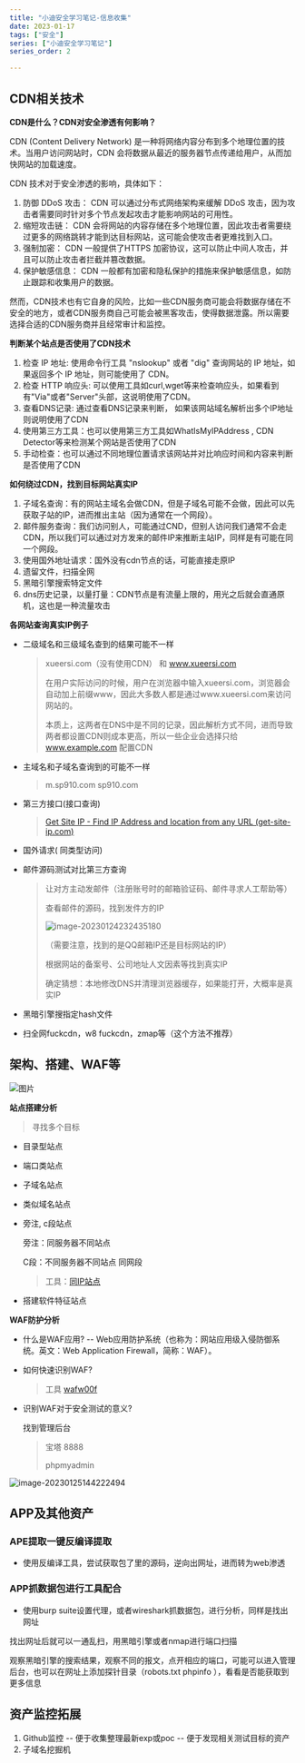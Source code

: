 ```yaml
---
title: "小迪安全学习笔记-信息收集"
date: 2023-01-17
tags: ["安全"]
series: ["小迪安全学习笔记"]
series_order: 2

---
```


## CDN相关技术

**CDN是什么？CDN对安全渗透有何影响？**

CDN (Content Delivery Network) 是一种将网络内容分布到多个地理位置的技术。当用户访问网站时，CDN 会将数据从最近的服务器节点传递给用户，从而加快网站的加载速度。

CDN 技术对于安全渗透的影响，具体如下：

1. 防御 DDoS 攻击： CDN 可以通过分布式网络架构来缓解 DDoS 攻击，因为攻击者需要同时针对多个节点发起攻击才能影响网站的可用性。
2. 缩短攻击链： CDN 会将网站的内容存储在多个地理位置，因此攻击者需要绕过更多的网络跳转才能到达目标网站，这可能会使攻击者更难找到入口。
3. 强制加密： CDN 一般提供了HTTPS 加密协议，这可以防止中间人攻击，并且可以防止攻击者拦截并篡改数据。
4. 保护敏感信息： CDN 一般都有加密和隐私保护的措施来保护敏感信息，如防止跟踪和收集用户的数据。

然而，CDN技术也有它自身的风险，比如一些CDN服务商可能会将数据存储在不安全的地方，或者CDN服务商自己可能会被黑客攻击，使得数据泄露。所以需要选择合适的CDN服务商并且经常审计和监控。

**判断某个站点是否使用了CDN技术**

1. 检查 IP 地址: 使用命令行工具 "nslookup" 或者 "dig" 查询网站的 IP 地址，如果返回多个 IP 地址，则可能使用了 CDN。
2. 检查 HTTP 响应头: 可以使用工具如curl,wget等来检查响应头，如果看到有"Via"或者"Server"头部，这说明使用了CDN。
3. 查看DNS记录: 通过查看DNS记录来判断， 如果该网站域名解析出多个IP地址则说明使用了CDN
4. 使用第三方工具：也可以使用第三方工具如WhatIsMyIPAddress , CDN Detector等来检测某个网站是否使用了CDN
5. 手动检查：也可以通过不同地理位置请求该网站并对比响应时间和内容来判断是否使用了CDN

**如何绕过CDN，找到目标网站真实IP**

1. 子域名查询：有的网站主域名会做CDN，但是子域名可能不会做，因此可以先获取子站的IP，进而推出主站（因为通常在一个网段）。
2. 邮件服务查询：我们访问别人，可能通过CND，但别人访问我们通常不会走CDN，所以我们可以通过对方发来的邮件IP来推断主站IP，同样是有可能在同一个网段。
3. 使用国外地址请求：国外没有cdn节点的话，可能直接走原IP
4. 遗留文件，扫描全网
5. 黑暗引擎搜索特定文件
6. dns历史记录，以量打量：CDN节点是有流量上限的，用光之后就会直通原机，这也是一种流量攻击

**各网站查询真实IP例子**

- 二级域名和三级域名查到的结果可能不一样

  > xueersi.com（没有使用CDN） 和 www.xueersi.com
  >
  > 在用户实际访问的时候，用户在浏览器中输入xueersi.com，浏览器会自动加上前缀www，因此大多数人都是通过www.xueersi.com来访问网站的。
  >
  > 本质上，这两者在DNS中是不同的记录，因此解析方式不同，进而导致两者都设置CDN则成本更高，所以一些企业会选择只给 www.example.com 配置CDN

- 主域名和子域名查询到的可能不一样

  > m.sp910.com sp910.com

- 第三方接口(接口查询)

  > [Get Site IP - Find IP Address and location from any URL (get-site-ip.com)](https://get-site-ip.com/?com=qb&id=1003&action=open)

- 国外请求( 同类型访问)

- 邮件源码测试对比第三方查询

  > 让对方主动发邮件（注册账号时的邮箱验证码、邮件寻求人工帮助等）
  >
  > 查看邮件的源码，找到发件方的IP
  >
  > ![image-20230124232435180](https://xingqiu-tuchuang-1256524210.cos.ap-shanghai.myqcloud.com/1431/202301242324319.png)
  >
  > （需要注意，找到的是QQ邮箱IP还是目标网站的IP）
  >
  > 根据网站的备案号、公司地址人文因素等找到真实IP
  >
  > 确定猜想：本地修改DNS并清理浏览器缓存，如果能打开，大概率是真实IP

- 黑暗引擎搜指定hash文件

- 扫全网fuckcdn，w8 fuckcdn，zmap等（这个方法不推荐）

## 架构、搭建、WAF等

![图片](https://xingqiu-tuchuang-1256524210.cos.ap-shanghai.myqcloud.com/1431/202301251438163.png)

**站点搭建分析**

> 寻找多个目标

- 目录型站点

- 端口类站点

- 子域名站点

- 类似域名站点

- 旁注, c段站点

  旁注：同服务器不同站点

  C段：不同服务器不同站点 同网段

  > 工具：[同IP站点](https://www.webscan.cc/)

- 搭建软件特征站点

**WAF防护分析**

- 什么是WAF应用? --  Web应用防护系统（也称为：网站应用级入侵防御系统。英文：Web Application Firewall，简称：WAF）。

- 如何快速识别WAF?

  > 工具 [wafw00f](https://github.com/EnableSecurity/wafw00f)

- 识别WAF对于安全测试的意义?

  找到管理后台

  > 宝塔 8888
  >
  > phpmyadmin

![image-20230125144222494](https://xingqiu-tuchuang-1256524210.cos.ap-shanghai.myqcloud.com/1431/202301251442567.png) 

## APP及其他资产

### APE提取一键反编译提取

- 使用反编译工具，尝试获取包了里的源码，逆向出网址，进而转为web渗透

### APP抓数据包进行工具配合

- 使用burp suite设置代理，或者wireshark抓数据包，进行分析，同样是找出网址

找出网址后就可以一通乱扫，用黑暗引擎或者nmap进行端口扫描

观察黑暗引擎的搜索结果，观察不同的报文，点开相应的端口，可能可以进入管理后台，也可以在网址上添加探针目录（robots.txt phpinfo ），看看是否能获取到更多信息

## 资产监控拓展

1. Github监控 -- 便于收集整理最新exp或poc -- 便于发现相关测试目标的资产
2. 子域名挖掘机
